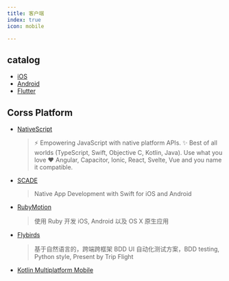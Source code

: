 ```yaml
---
title: 客户端
index: true
icon: mobile

---
```


<!-- more -->

## catalog

- [iOS](ios/README.md)
- [Android](android/README.md)
- [Flutter](cross-platform/README.md)

## Corss Platform

- [NativeScript](https://github.com/NativeScript/NativeScript)
    > ⚡ Empowering JavaScript with native platform APIs. ✨ Best of all worlds (TypeScript, Swift, Objective C, Kotlin, Java). Use what you love ❤️ Angular, Capacitor, Ionic, React, Svelte, Vue and you name it compatible.
- [SCADE](https://www.scade.io)
    > Native App Development with Swift for iOS and Android
- [RubyMotion](http://www.rubymotion.com)
    > 使用 Ruby 开发 iOS, Android 以及 OS X 原生应用
- [Flybirds](https://github.com/ctripcorp/flybirds)
    > 基于自然语言的，跨端跨框架 BDD UI 自动化测试方案，BDD testing, Python style, Present by Trip Flight
- [Kotlin Multiplatform Mobile]()